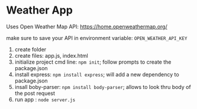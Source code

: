 # Weather App

Uses Open Weather Map API: https://home.openweathermap.org/

make sure to save your API in environment variable: ```OPEN_WEATHER_API_KEY```
1. create folder 
2. create files:  app.js, index.html
3. initialize project cmd line: ```npm init```; follow prompts to create the package.json
4. install express: ```npm install express```; will add a new dependency to package.json
5. insall boby-parser: ```npm install body-parser```; allows to look thru body of the post request
6. run app : ```node server.js```

